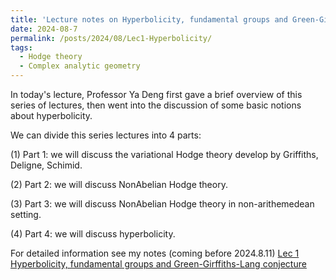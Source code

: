 ```yaml
---
title: 'Lecture notes on Hyperbolicity, fundamental groups and Green-Girffiths-Lang conjecture Lec 1'
date: 2024-08-7
permalink: /posts/2024/08/Lec1-Hyperbolicity/
tags:
  - Hodge theory
  - Complex analytic geometry
---
```


In today's lecture, Professor Ya Deng first gave a brief overview of this series of lectures, then went into the discussion of some basic notions about hyperbolicity.


We can divide this series lectures into 4 parts: 

(1) Part 1: we will discuss the variational Hodge theory develop by Griffiths, Deligne, Schimid.

(2) Part 2: we will discuss NonAbelian Hodge theory.

(3) Part 3: we will discuss NonAbelian Hodge theory in non-arithemedean setting. 

(4) Part 4: we will discuss hyperbolicity.



For detailed information see my notes (coming before 2024.8.11) [Lec 1 Hyperbolicity, fundamental groups and Green-Girffiths-Lang conjecture](https://yilimath.github.io/files/Hodge/HyperLec1.pdf)


